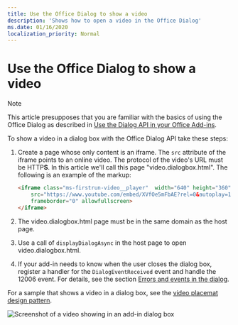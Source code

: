 ```yaml
---
title: Use the Office Dialog to show a video
description: 'Shows how to open a video in the Office Dialog'
ms.date: 01/16/2020
localization_priority: Normal
---
```


# Use the Office Dialog to show a video

> [!NOTE]
> This article presupposes that you are familiar with the basics of using the Office Dialog as described in [Use the Dialog API in your Office Add-ins](dialog-api-in-office-add-ins.md).

To show a video in a dialog box with the Office Dialog API take these steps:

1. Create a page whose only content is an iframe. The `src` attribute of the iframe points to an online video. The protocol of the video's URL must be HTTP**S**. In this article we'll call this page "video.dialogbox.html". The following is an example of the markup:

    ```HTML
    <iframe class="ms-firstrun-video__player"  width="640" height="360"
        src="https://www.youtube.com/embed/XVfOe5mFbAE?rel=0&autoplay=1"
        frameborder="0" allowfullscreen>
    </iframe>
    ```

2. The video.dialogbox.html page must be in the same domain as the host page.
3. Use a call of `displayDialogAsync` in the host page to open video.dialogbox.html.
4. If your add-in needs to know when the user closes the dialog box, register a handler for the `DialogEventReceived` event and handle the 12006 event. For details, see the section [Errors and events in the dialog](errors-and-events-in-the-dialog-window.md).

For a sample that shows a video in a dialog box, see the [video placemat design pattern](/office/dev/add-ins/design/first-run-experience-patterns#video-placemat).

![Screenshot of a video showing in an add-in dialog box](../images/video-placemats-dialog-open.png)